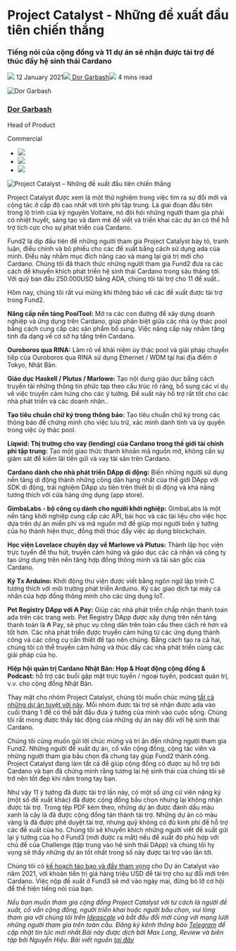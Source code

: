 # Project Catalyst - Những đề xuất đầu tiên chiến thắng

### **Tiếng nói của cộng đồng và 11 dự án sẽ nhận được tài trợ để thúc đẩy hệ sinh thái Cardano**

![](img/2021-01-12-project-catalyst-the-first-winning-proposals.002.png) 12 January 2021![](img/2021-01-12-project-catalyst-the-first-winning-proposals.002.png)[ Dor Garbash](tmp//en/blog/authors/dor-garbash/page-1/)![](img/2021-01-12-project-catalyst-the-first-winning-proposals.003.png) 4 mins read

![Dor Garbash](img/2021-01-12-project-catalyst-the-first-winning-proposals.004.png)[](tmp//en/blog/authors/dor-garbash/page-1/)

### [**Dor Garbash**](tmp//en/blog/authors/dor-garbash/page-1/)

Head of Product

Commercial

- ![](img/2021-01-12-project-catalyst-the-first-winning-proposals.005.png)[](https://linkedin.com/in/garbash "LinkedIn")
- ![](img/2021-01-12-project-catalyst-the-first-winning-proposals.006.png)[](https://twitter.com/garbash "Twitter")
- ![](img/2021-01-12-project-catalyst-the-first-winning-proposals.007.png)[](https://github.com/Garbash "GitHub")

![Project Catalyst – Những đề xuất đầu tiên chiến thắng ](img/2021-01-12-project-catalyst-the-first-winning-proposals.008.jpeg)

Project Catalyst được xem là một thử nghiệm trong việc tìm ra sự đổi mới và cộng tác ở cấp độ cao nhất với tính phi tập trung. Là giai đoạn đầu tiên trong lộ trình của kỷ nguyên Voltaire, nó đòi hỏi những người tham gia phải có nhiệt huyết, sáng tạo và đam mê để viết và triển khai các dự án có thể hỗ trợ tích cực cho sự phát triển của Cardano.

Fund2 là dịp đầu tiên để những người tham gia Project Catalyst bày tỏ, tranh luận, điều chỉnh và bỏ phiếu cho các đề xuất bằng cách sử dụng ada của mình. Điều này nhằm mục đích nâng cao và mang lại giá trị mới cho Cardano. Chúng tôi đã thách thức những người tham gia Fund2 đưa ra các cách để khuyến khích phát triển hệ sinh thái Cardano trong sáu tháng tới. Với quỹ ban đầu 250.000USD bằng ADA, chúng tôi tài trợ cho 11 đề xuất..

Hôm nay, chúng tôi rất vui mừng khi thông báo về các đề xuất được tài trợ trong Fund2.

**Nâng cấp nền tảng PoolTool:** Mở ra các con đường để xây dựng doanh nghiệp và ứng dụng trên Cardano, giúp phân biệt giữa các nhà ủy thác pool bằng cách cung cấp các sản phẩm bổ sung. Việc nâng cấp này nhằm tăng tính đa dạng về cơ sở hạ tầng trên Cardano.

**Ouroboros qua RINA:** Làm rõ về khái niệm ủy thác pool và giải pháp chuyển tiếp của Ouroboros qua RINA sử dụng Ethernet / WDM tại hai địa điểm ở Tokyo, Nhật Bản.

**Giáo dục Haskell / Plutus / Marlowe:** Tạo nội dung giáo dục bằng cách truyền tải những thông tin phức tạp theo cấu trúc rõ ràng, bổ sung các ví dụ về việc truyền cảm hứng cho các ý tưởng. Đề xuất này hỗ trợ rất tốt cho các nhà phát triển và các doanh nhân..

**Tạo tiêu chuẩn chữ ký trong thông báo:** Tạo tiêu chuẩn chữ ký trong các thông báo để chứng minh cho việc lưu trữ, xác minh danh tính và ủy quyền trong việc ủy thác pool.

**Liqwid: Thị trường cho vay (lending) của Cardano trong thế giới tài chính phi tập trung:** Tạo một giao thức thanh khoản mã nguồn mở, không cần sự giám sát để kiếm lãi tiền gửi và vay tài sản trên Cardano.

**Cardano dành cho nhà phát triển DApp di động:** Biến những người sử dụng nền tảng di động thành những công dân hạng nhất của thế giới DApp với SDK di động, trải nghiệm DApp ưu tiên trên thiết bị di động và khả năng tương thích với cửa hàng ứng dụng (app store).

**GimbaLabs - bộ công cụ dành cho người khởi nghiệp:** GimbaLabs là một nền tảng khởi nghiệp cung cấp các API, bài học và các tài liệu cho việc học dựa trên dự án miễn phí và mã nguồn mở để giúp mọi người biến ý tưởng của họ thành hiện thực, đồng thời thúc đẩy việc áp dụng blockchain.

**Học viện Lovelace chuyên dạy về Marlowe và Plutus:** Thành lập học viện trực tuyến để thu hút, truyền cảm hứng và giáo dục các cá nhân và công ty tạo ứng dụng trên nền tảng hợp đồng thông minh và tài sản gốc của Cardano.

**Ký Tx Arduino:** Khởi động thư viện được viết bằng ngôn ngữ lập trình C tương thích với môi trường phát triển Arduino. Ký các giao dịch tại máy cá nhân của hợp đồng thông minh cho các ứng dụng IoT.

**Pet Registry DApp với ₳ Pay:** Giúp các nhà phát triển chấp nhận thanh toán ada trên các trang web. Pet Registry DApp được xây dựng trên nền tảng thanh toán là ₳ Pay, sẽ phục vụ công dân trên toàn cầu theo cách rẻ hơn và tốt hơn. Các nhà phát triển được truyền cảm hứng từ các ứng dụng thành công và các công cụ cần thiết để tạo nên chúng. Bằng cách tạo ra cả hai, chúng tôi có thể truyền cảm hứng và thúc đẩy các nhà phát triển cùng các giải pháp của họ.

**Hiệp hội quản trị Cardano Nhật Bản: Họp &amp; Hoạt động cộng đồng &amp; Podcast:** hỗ trợ các buổi gặp mặt trực tuyến / ngoại tuyến, podcast quản trị, v.v. cho cộng đồng Nhật Bản.

Thay mặt cho nhóm Project Catalyst, chúng tôi muốn chúc mừng [tất cả những dự án tuyệt vời này](https://static.iohk.io/docs/catalyst/catalyst-voting-results-fund2.pdf). Mỗi nhóm được tài trợ sẽ nhận được ada vào cuối tháng 1 để có thể bắt đầu đưa ý tưởng của mình vào cuộc sống. Chúng tôi rất mong được thấy tác động của những dự án này đối với hệ sinh thái Cardano.

Chúng tôi cũng muốn gửi lời chúc mừng và tri ân đến những người tham gia Fund2. Những người đề xuất dự án, cố vấn cộng đồng, cộng tác viên và những người tham gia bầu chọn đã chung tay giúp Fund2 thành công. Project Catalyst đang làm tất cả để giúp cộng đồng có được sự hỗ trợ bởi Cardano và bạn đã chứng minh rằng tương lai hệ sinh thái của chúng tôi sẽ trở nên tốt đẹp khi nằm trong tay bạn.

Như vậy 11 ý tưởng đã được tài trợ lần này, có một số ứng cử viên nặng ký (một số đề xuất khác) đã được cộng đồng bầu chọn nhưng lại không nhận được tài trợ. Trong tệp PDF kèm theo, những dự án được đánh dấu màu xanh lá cây là đã được cộng đồng tán thành tài trợ. Những dự án có màu vàng là đã được phê duyệt tài trợ, nhưng quỹ không có đủ kinh phí để hỗ trợ các đề xuất của họ. Chúng tôi sẽ khuyến khích những người viết đề xuất gửi lại ý tưởng của họ ở Fund3 (mới được ra mắt) nếu đề xuất đó phù hợp với chủ đề của Challenge (tập trung vào hệ sinh thái DApp) và chúng tôi hy vọng sẽ thấy những dự án tốt nhất trong số này được tài trợ vào lần tới.

Chúng tôi có [kế hoạch táo bạo và đầy tham vọng](https://youtu.be/GjPhxXDFv58?t=128) cho Dự án Catalyst vào năm 2021, với khoản tiền trị giá hàng triệu USD để tài trợ cho sự đổi mới trên Cardano. Việc nộp đề xuất ở Fund3 sẽ mở vào ngày mai, đừng bỏ lỡ cơ hội để thể hiện tiếng nói của bạn.

*Nếu bạn muốn tham gia cộng đồng Project Catalyst với tư cách là người đề xuất, cố vấn cộng đồng, người triển khai hoặc người bầu chọn, vui lòng tham gia với chúng tôi trên [Ideascale](https://cardano.ideascale.com/a/index) và bắt đầu đổi mới cùng với mạng lưới những người tham gia trên toàn cầu. Đăng ký kênh thông báo [Telegram](https://t.me/cardanocatalyst) để cập nhật tin tức mới nhất.Bài này được dịch bởi Max Long, Review và biên tập bởi Nguyễn Hiệu. Bài viết nguồn [tại đây](https://iohk.io/en/blog/posts/2021/01/12/project-catalyst-the-first-winning-proposals/)* 
